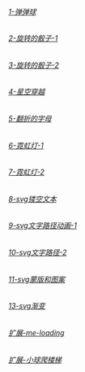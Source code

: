 
###### [1-弹弹球](https://wfya.github.io/active.github.io/1_demo/index.html)

###### [2-旋转的骰子-1](https://wfya.github.io/active.github.io/2_demo/index.html)

###### [3-旋转的骰子-2](https://active.github.io/3_demo/index.html)

###### [4-星空穿越](https://active.github.io/4_demo/index.html)

###### [5-翻折的字母](https://active.github.io/5_demo/index.html)

###### [6-霓虹灯-1](https://active.github.io/6_demo/index.html)

###### [7-霓虹灯-2](https://active.github.io/7_demo/index.html)

###### [8-svg镂空文本](https://active.github.io/8_demo/index.html)

###### [9-svg文字路径动画-1](https://active.github.io/9_demo/index.html)

###### [10-svg文字路径-2](https://active.github.io/10_demo/index.html)

###### [11-svg蒙版和图案](https://active.github.io/11_demo/index.html)

###### [13-svg渐变](https://active.github.io/12_demo/index.html)

###### [扩展-me-loading](https://active.github.io/me_demo1/index.html)

###### [扩展-小球爬楼梯](https://active.github.io/me_demo2/index.html)
